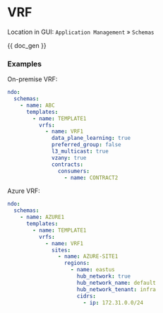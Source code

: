 # VRF

Location in GUI:
`Application Management` » `Schemas`

{{ doc_gen }}

### Examples

On-premise VRF:

```yaml
ndo:
  schemas:
    - name: ABC
      templates:
        - name: TEMPLATE1
          vrfs:
            - name: VRF1
              data_plane_learning: true
              preferred_group: false
              l3_multicast: true
              vzany: true
              contracts:
                consumers:
                  - name: CONTRACT2
```

Azure VRF:

```yaml
ndo:
  schemas:
    - name: AZURE1
      templates:
        - name: TEMPLATE1
          vrfs:
            - name: VRF1
              sites:
                - name: AZURE-SITE1
                  regions:
                    - name: eastus
                      hub_network: true
                      hub_network_name: default
                      hub_network_tenant: infra
                      cidrs:
                        - ip: 172.31.0.0/24
```
